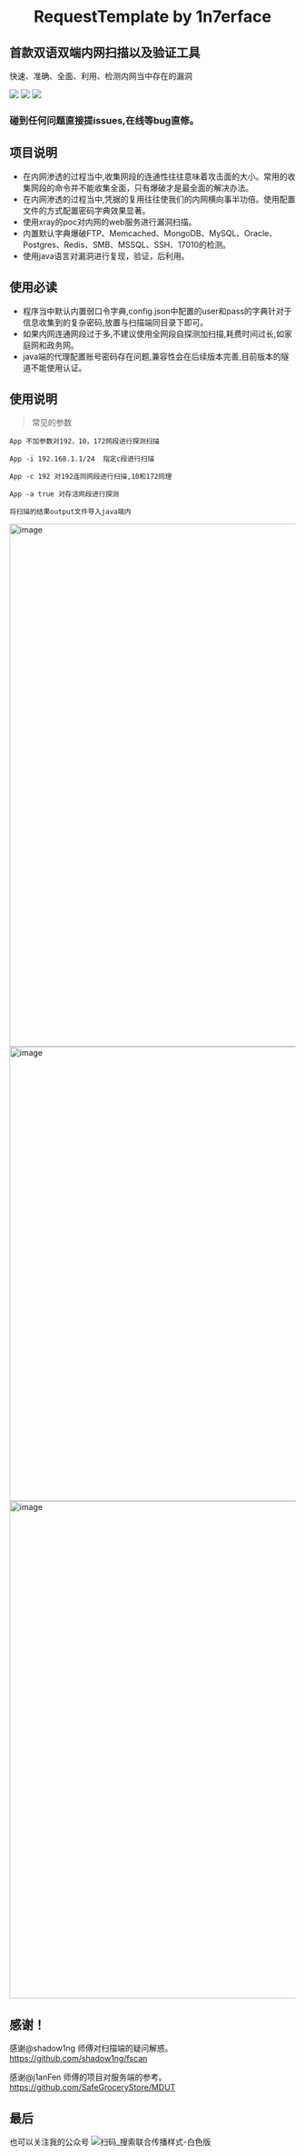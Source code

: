 <h1 align="center">RequestTemplate by 1n7erface</h1>

## 首款双语双端内网扫描以及验证工具
快速、准确、全面、利用、检测内网当中存在的漏洞

![](https://img.shields.io/badge/ReaTeam-%E6%AD%A6%E5%99%A8%E5%BA%93-red) ![](https://img.shields.io/badge/version-beta0.0.1-brightgreen) ![](https://img.shields.io/badge/author-1n7erface-blueviolet)

<h3>碰到任何问题直接提issues,在线等bug直修。</h3>

## 项目说明

- 在内网渗透的过程当中,收集网段的连通性往往意味着攻击面的大小。常用的收集网段的命令并不能收集全面，只有爆破才是最全面的解决办法。
- 在内网渗透的过程当中,凭据的复用往往使我们的内网横向事半功倍。使用配置文件的方式配置密码字典效果显著。
- 使用xray的poc对内网的web服务进行漏洞扫描。
- 内置默认字典爆破FTP、Memcached、MongoDB、MySQL、Oracle、Postgres、Redis、SMB、MSSQL、SSH、17010的检测。
- 使用java语言对漏洞进行复现，验证，后利用。

## 使用必读

- 程序当中默认内置弱口令字典,config.json中配置的user和pass的字典针对于信息收集到的复杂密码,放置与扫描端同目录下即可。
- 如果内网连通网段过于多,不建议使用全网段自探测加扫描,耗费时间过长,如家庭网和政务网。
- java端的代理配置账号密码存在问题,兼容性会在后续版本完善,目前版本的隧道不能使用认证。


## 使用说明


> 常见的参数

```shell
App 不加参数对192，10，172网段进行探测扫描
```

```shell
App -i 192.168.1.1/24  指定c段进行扫描
```

```shell
App -c 192 对192连同网段进行扫描,10和172同理
```

```shell
App -a true 对存活网段进行探测
```
```shell
将扫描的结果output文件导入java端内
```

<img width="921" alt="image" src="https://user-images.githubusercontent.com/52184829/161315973-0229f31b-ec32-498c-9617-8e76fdf0bea1.png">
<img width="800" alt="image" src="https://user-images.githubusercontent.com/52184829/161316094-825ce6f0-a35e-44db-81b6-ea19f2ba0193.png">
<img width="876" alt="image" src="https://user-images.githubusercontent.com/52184829/161316171-44ce4ae5-5265-46ab-910d-7a7bf8e6d590.png">

## 感谢！

感谢@shadow1ng 师傅对扫描端的疑问解惑。
https://github.com/shadow1ng/fscan

感谢@j1anFen 师傅的项目对服务端的参考。
https://github.com/SafeGroceryStore/MDUT

## 最后 

也可以关注我的公众号
![扫码_搜索联合传播样式-白色版](https://user-images.githubusercontent.com/52184829/161317011-343af6a1-0387-4b6b-9553-cbeebd91e33d.png)


